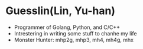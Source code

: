 Guesslin(Lin, Yu-han)
=====================

* Programmer of Golang, Python, and C/C++
* Intrestering in writing some stuff to chanhe my life
* Monster Hunter: mhp2g, mhp3, mh4, mh4g, mhx

